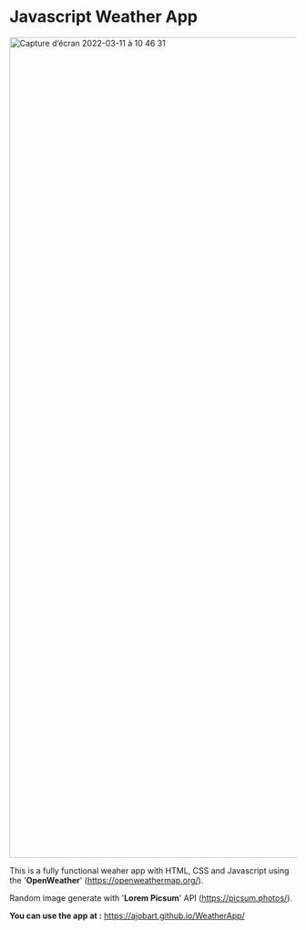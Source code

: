 # Javascript Weather App

<img width="1440" alt="Capture d’écran 2022-03-11 à 10 46 31" src="https://user-images.githubusercontent.com/86856769/157853294-7bc0ba66-7ef1-4ced-a9c1-889816e3e2a8.png">

This is a fully functional weaher app with HTML, CSS and Javascript using the '**OpenWeather**' (https://openweathermap.org/).

Random image generate with '**Lorem Picsum**' API (https://picsum.photos/).

**You can use the app at :** https://ajobart.github.io/WeatherApp/

 
